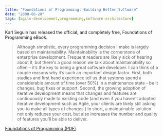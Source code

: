 ```yaml
---
title: "Foundations of Programming: Building Better Software"
date: "2008-06-28"
tags: [agile-development,programming,software-architecture]
---
```


Karl Seguin has released the official, and completely free, Foundations of Programming eBook.

> Although simplistic, every programming decision I make is largely based on maintainability. Maintainability is the cornerstone of enterprise development. Frequent readers are likely sick of hearing about it, but there's a good reason we talk about maintainability so often – it’s the key to being a great software developer. I can think of a couple reasons why it’s such an important design factor. First, both studies and first hand experience tell us that systems spend a considerable amount of time (over 50%) in a maintenance state - be it changes, bug fixes or support. Second, the growing adoption of iterative development means that changes and features are continuously made to existing code (and even if you haven’t adopted iterative development such as Agile, your clients are likely still asking you to make all types of changes.) In short, a maintainable solution not only reduces your cost, but also increases the number and quality of features you’ll be able to deliver.

[Foundations of Programming (PDF)](http://www.openmymind.net/FoundationsOfProgramming.pdf)
